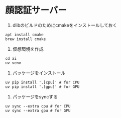 # 顔認証サーバー

1. dlibのビルドのためにcmakeをインストールしておく
```
apt install cmake
brew install cmake
```

1. 仮想環境を作成
```
cd ai
uv venv
```

1. パッケージをインストール
```
uv pip install '.[cpu]' # for CPU
uv pip install '.[gpu]' # for GPU
```

1. パッケージをsyncする
```
uv sync --extra cpu # for CPU
uv sync --extra gpu # for GPU
```